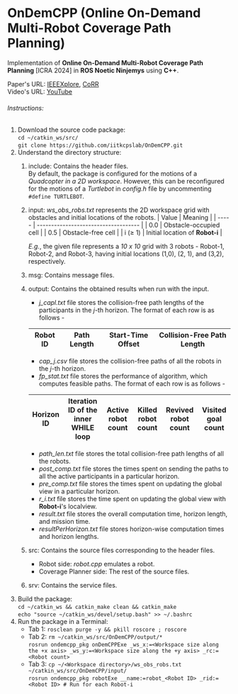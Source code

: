 # OnDemCPP (Online On-Demand Multi-Robot Coverage Path Planning)
Implementation of **Online On-Demand Multi-Robot Coverage Path Planning** [ICRA 2024] in **ROS Noetic Ninjemys** using **C++**.

Paper's URL: [IEEEXplore](https://ieeexplore.ieee.org/abstract/document/10611610), [CoRR](https://arxiv.org/abs/2303.00047)<br/>
Video's URL: [YouTube](https://www.youtube.com/watch?v=5nhysTTp2Fw)

###### Instructions:

1.  Download the source code package:<br/> 
    `cd ~/catkin_ws/src/`<br/> 
    `git clone https://github.com/iitkcpslab/OnDemCPP.git`
2.  Understand the directory structure:<br/> 
    1.  include: Contains the header files.<br/> 
        By default, the package is configured for the motions of a *Quadcopter in a 2D workspace*. However, this can be reconfigured for the motions of a *Turtlebot* in *config.h* file by uncommenting `#define TURTLEBOT`. 
    2.  input: *ws_obs_robs.txt* represents the 2D workspace grid with obstacles and initial locations of the robots. 
         | Value      | Meaning                              |
         | -----      | ------------------------------------ |
         | 0.0        | Obstacle-occupied cell               |
         | 0.5        | Obstacle-free cell                   |
         | i (&ge; 1) | Initial location of **Robot-i**      |

        *E.g.*, the given file represents a *10 x 10* grid with 3 robots - Robot-1, Robot-2, and Robot-3, having initial locations (1,0), (2, 1), and (3,2), respectively. 
    3.  msg: Contains message files. 
    4.  output: Contains the obtained results when run with the input.
        * *j_capl.txt* file stores the collision-free path lengths of the participants in the *j*-th horizon. The format of each row is as follows -

        | Robot ID | Path Length | Start-Time Offset | Collision-Free Path Length | 
        | ---------| ------------|-------------------|--------------------------- |
        * *cap_j.csv* file stores the collision-free paths of all the robots in the *j*-th horizon. 
        * *fp_stat.txt* file stores the performance of algorithm, which computes feasible paths. The format of each row is as follows -

        | Horizon ID | Iteration ID of the inner WHILE loop | Active robot count | Killed robot count | Revived robot count | Visited goal count |
        | ---------- | ------------------------------------ | ------------------ | ------------------ | ------------------- | ------------------ |
        * *path_len.txt* file stores the total collision-free path lengths of all the robots.
        * *post_comp.txt* file stores the times spent on sending the paths to all the active participants in a particular horizon. 
        * *pre_comp.txt* file stores the times spent on updating the global view in a particular horizon.
        * *r_i.txt* file stores the time spent on updating the global view with **Robot-i**'s localview.
        * *result.txt* file stores the overall computation time, horizon length, and mission time. 
        * *resultPerHorizon.txt* file stores horizon-wise computation times and horizon lengths. 
    6.  src: Contains the source files corresponding to the header files. 
        * Robot side: *robot.cpp* emulates a robot. 
        * Coverage Planner side: The rest of the source files. 
    7.  srv: Contains the service files. 
3.  Build the package:<br/> 
    `cd ~/catkin_ws && catkin_make clean && catkin_make`<br/>
    `echo "source ~/catkin_ws/devel/setup.bash" >> ~/.bashrc`
4.  Run the package in a Terminal:
    -   Tab 1:
        `rosclean purge -y && pkill roscore ; roscore`
    -   Tab 2:
        `rm ~/catkin_ws/src/OnDemCPP/output/*`<br/> 
        `rosrun ondemcpp_pkg onDemCPPExe _ws_x:=<Workspace size along the +x axis> _ws_y:=<Workspace size along the +y axis> _rc:=<Robot count>`
    -   Tab 3:
        `cp ~/<Workspace directory>/ws_obs_robs.txt ~/catkin_ws/src/OnDemCPP/input/`<br/>
        `rosrun ondemcpp_pkg robotExe __name:=robot_<Robot ID> _rid:=<Robot ID> # Run for each Robot-i`
